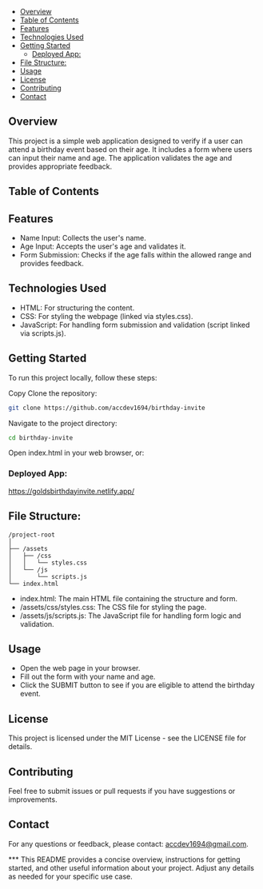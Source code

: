 <!-- TOC -->

- [Overview](#overview)
- [Table of Contents](#table-of-contents)
- [Features](#features)
- [Technologies Used](#technologies-used)
- [Getting Started](#getting-started)
    - [Deployed App:](#deployed-app)
- [File Structure:](#file-structure)
- [Usage](#usage)
- [License](#license)
- [Contributing](#contributing)
- [Contact](#contact)

<!-- /TOC -->

## Overview
This project is a simple web application designed to verify if a user can attend a birthday event based on their age. It includes a form where users can input their name and age. The application validates the age and provides appropriate feedback.

## Table of Contents


## Features
- Name Input: Collects the user's name.
- Age Input: Accepts the user's age and validates it.
- Form Submission: Checks if the age falls within the allowed range and provides feedback.

## Technologies Used
- HTML: For structuring the content.
- CSS: For styling the webpage (linked via styles.css).
- JavaScript: For handling form submission and validation (script linked via scripts.js).

## Getting Started
To run this project locally, follow these steps:

Copy Clone the repository:

```bash
git clone https://github.com/accdev1694/birthday-invite
```
Navigate to the project directory:

```bash
cd birthday-invite
```
Open index.html in your web browser, or:
### Deployed App:
https://goldsbirthdayinvite.netlify.app/

## File Structure:

```
/project-root
│
├── /assets
│   ├── /css
│   │   └── styles.css
│   └── /js
│       └── scripts.js
└── index.html
```
- index.html: The main HTML file containing the structure and form.
- /assets/css/styles.css: The CSS file for styling the page.
- /assets/js/scripts.js: The JavaScript file for handling form logic and validation.
## Usage
- Open the web page in your browser.
- Fill out the form with your name and age.
- Click the SUBMIT button to see if you are eligible to attend the birthday event.
## License
This project is licensed under the MIT License - see the LICENSE file for details.

## Contributing
Feel free to submit issues or pull requests if you have suggestions or improvements.

## Contact
For any questions or feedback, please contact: accdev1694@gmail.com.

*** This README provides a concise overview, instructions for getting started, and other useful information about your project. Adjust any details as needed for your specific use case.
